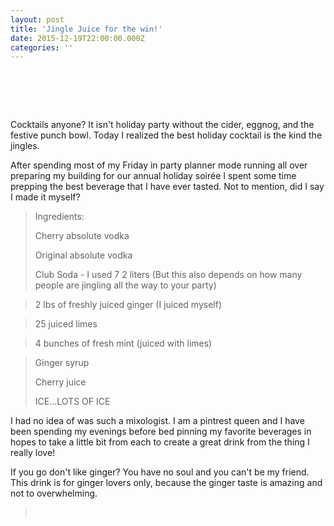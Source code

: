 ```yaml
---
layout: post
title: 'Jingle Juice for the win!'
date: 2015-12-19T22:00:00.000Z
categories: ''
---
```


# &nbsp;

Cocktails anyone? It isn't holiday party without the cider, eggnog, and the festive punch bowl. Today I realized the best holiday cocktail is the kind the jingles.

After spending most of my Friday in party planner mode running all over preparing my building for our annual holiday soir&eacute;e I spent some time prepping the best beverage that I have ever tasted. Not to mention, did I say I made it myself?

> Ingredients:
>
> Cherry absolute vodka
>
> Original absolute vodka
>
> Club Soda - I used 7 2 liters (But this also depends on how many people are jingling all the way to your party)

> 2 lbs of freshly juiced ginger (I juiced myself)

> 25 juiced limes

> 4 bunches of fresh mint (juiced with limes)

> Ginger syrup
>
> Cherry juice
>
> ICE...LOTS OF ICE

I had no idea of was such a mixologist. I am a pintrest queen and I have been spending my evenings before bed pinning my favorite beverages in hopes to take a little bit from each to create a great drink from the thing I really love!

If you go don't like ginger? You have no soul and you can't be my friend. This drink is for ginger lovers only, because the ginger taste is amazing and not to overwhelming.

> &nbsp;

&nbsp;